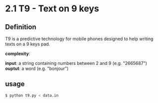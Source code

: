 # 2.1 T9 - Text on 9 keys

## Definition

T9 is a predictive technology for mobile phones designed to help writing texts on a 9 keys pad.

**complexity**: 

**input**: a string containing numbers between 2 and 9 (e.g. "2665687")  
**ouptut**: a word (e.g. "bonjour")  

## usage

```sh
$ python t9.py < data.in
```
